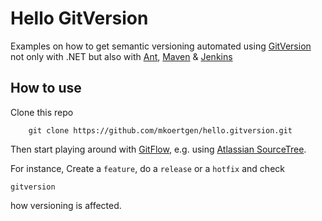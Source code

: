# Hello GitVersion

Examples on how to get semantic versioning automated using [GitVersion](https://github.com/GitTools/GitVersion) not only with .NET but also with [Ant](http://ant.apache.org/), [Maven](https://maven.apache.org/) & [Jenkins](https://jenkins-ci.org/)

## How to use

Clone this repo

        git clone https://github.com/mkoertgen/hello.gitversion.git

Then start playing around with [GitFlow](https://www.atlassian.com/git/tutorials/comparing-workflows/gitflow-workflow/), e.g. using [Atlassian SourceTree](https://www.atlassian.com/software/sourcetree/overview).

For instance, Create a `feature`, do a `release` or a `hotfix` and check

    gitversion

how versioning is affected. 
